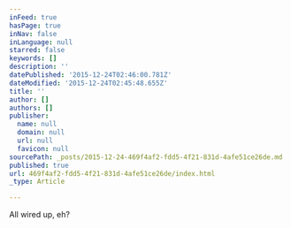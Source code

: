 ```yaml
---
inFeed: true
hasPage: true
inNav: false
inLanguage: null
starred: false
keywords: []
description: ''
datePublished: '2015-12-24T02:46:00.781Z'
dateModified: '2015-12-24T02:45:48.655Z'
title: ''
author: []
authors: []
publisher:
  name: null
  domain: null
  url: null
  favicon: null
sourcePath: _posts/2015-12-24-469f4af2-fdd5-4f21-831d-4afe51ce26de.md
published: true
url: 469f4af2-fdd5-4f21-831d-4afe51ce26de/index.html
_type: Article

---
```

All wired up, eh?